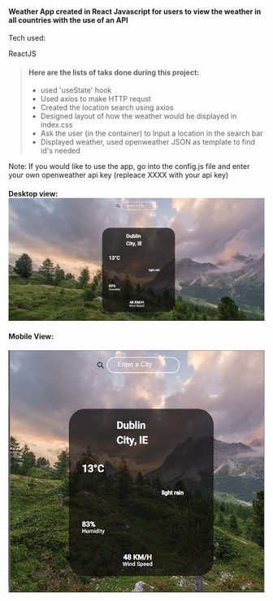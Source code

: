 #### Weather App created in React Javascript for users to view the weather in all countries with the use of an API

Tech used:

ReactJS
	
> ####	Here are the lists of taks done during this project:
> - used 'useState' hook
> - Used axios to make HTTP requst  
> - Created the location search using axios
> - Designed layout of how the weather would be displayed in index.css
> - Ask the user (in the container) to Input a location in the search bar
> - Displayed weather, used openweather JSON as template to find id's needed

Note: If you would like to use the app, go into the config.js file and enter your own openweather api key (repleace XXXX with your api key)

#### Desktop view: ![Desktop View](weather-app/src/assets/viewdesktop.png)

#### Mobile View:
![Mobile View](weather-app/src/assets/viewmobile.png)


